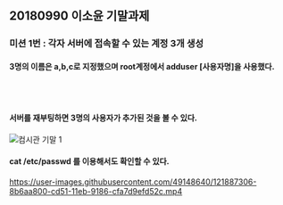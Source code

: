 ## 20180990 이소윤 기말과제

### 미션 1번 : 각자 서버에 접속할 수 있는 계정 3개 생성  

  
#### 3명의 이름은 a,b,c로 지정했으며 root계정에서 adduser [사용자명]을 사용했다.  
 <br/> 
  <br/> 
  
#### 서버를 재부팅하면 3명의 사용자가 추가된 것을 볼 수 있다.  

![컴시관 기말 1](https://user-images.githubusercontent.com/49148640/121887303-89a0e480-cd51-11eb-8eb8-eecdc268fdac.png)    
 

#### cat /etc/passwd 를 이용해서도 확인할 수 있다.  
    
https://user-images.githubusercontent.com/49148640/121887306-8b6aa800-cd51-11eb-9186-cfa7d9efd52c.mp4    

  
